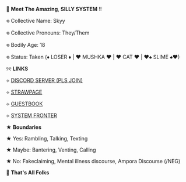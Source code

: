 🎪  __Meet The Amazing__,
 **SILLY SYSTEM** !!

𖦹 Collective Name: Skyy

𖦹 Collective Pronouns: They/Them

𖦹 Bodily Age: 18

𖦹 Status: Taken 
(♦ LOSER ♦ | ♥ MUSHKA ♥ | ♥ CAT ♥ | ♥♠ SLIME ♠♥)

୨୧ **LINKS**

⟡ [DISCORD SERVER (PLS JOIN)](https://discord.gg/YnXtWW367Y)

⟡ [STRAWPAGE](https://sillysys.straw.page)

⟡ [GUESTBOOK](https://sillysystem.123guestbook.com)

⟡ [SYSTEM FRONTER](https://pluralkit.xyz/f/ofqhf)

★ **Boundaries**

★ Yes: Rambling, Talking, Texting

★ Maybe: Bantering, Venting, Calling

★ No: Fakeclaiming, Mental illness discourse, Ampora Discourse (/NEG)

🎪  __That's All Folks__
